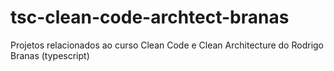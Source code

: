 # tsc-clean-code-archtect-branas
Projetos relacionados ao curso Clean Code e Clean Architecture do Rodrigo Branas (typescript)
